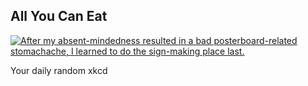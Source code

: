 ## All You Can Eat
[![After my absent-mindedness resulted in a bad posterboard-related stomachache, I learned to do the sign-making place last.](https://imgs.xkcd.com/comics/all_you_can_eat.png)](https://xkcd.com/1795/ "After my absent-mindedness resulted in a bad posterboard-related stomachache, I learned to do the sign-making place last.")

Your daily random xkcd
